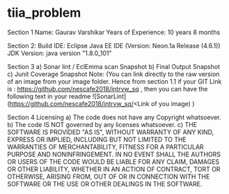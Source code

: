 # tiia_problem

Section 1
	Name: Gaurav Varshikar
	Years of Experience: 10 years 8 months

Section 2: 
	Build IDE: Eclipse Java EE IDE (Version: Neon.1a Release (4.6.1))
	JDK Version: java version "1.8.0_101"

Section 3 
a) Sonar lint / EclEmma scan Snapshot 
b) Final Output Snapshot 
c) Junit Coverage Snapshot
Note: (You can link directly to the raw version of an image from your image folder. Hence from section 1.1 if your GIT Link is : https://github.com/nescafe2018/intrvw_sq , then you can have the following text in your readme ![SonarLint] (https://github.com/nescafe2018/intrvw_sq/<Link of you image) )

Section 4 
Licensing 
a) The code does not have any Copyright whatsoever. 
b) The code IS NOT governed by any licenses whatsoever. 
c) THE SOFTWARE IS PROVIDED "AS IS", WITHOUT WARRANTY OF ANY KIND, EXPRESS OR IMPLIED, INCLUDING BUT NOT LIMITED TO THE WARRANTIES OF MERCHANTABILITY, FITNESS FOR A PARTICULAR PURPOSE AND NONINFRINGEMENT. IN NO EVENT SHALL THE AUTHORS OR USERS OF THE CODE WOULD BE LIABLE FOR ANY CLAIM, DAMAGES OR OTHER LIABILITY, WHETHER IN AN ACTION OF CONTRACT, TORT OR OTHERWISE, ARISING FROM, OUT OF OR IN CONNECTION WITH THE SOFTWARE OR THE USE OR OTHER DEALINGS IN THE SOFTWARE.
